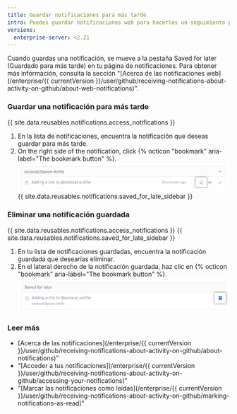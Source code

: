 ```yaml
---
title: Guardar notificaciones para más tarde
intro: Puedes guardar notificaciones web para hacerles un seguimiento posterior.
versions:
  enterprise-server: <2.21
---
```


Cuando guardas una notificación, se mueve a la pestaña Saved for later (Guardado para más tarde) en tu página de notificaciones. Para obtener más información, consulta la sección "[Acerca de las notificaciones web](/enterprise/{{ currentVersion }}/user/github/receiving-notifications-about-activity-on-github/about-web-notifications)".

### Guardar una notificación para más tarde

{{ site.data.reusables.notifications.access_notifications }}
1. En la lista de notificaciones, encuentra la notificación que deseas guardar para más tarde.
1. On the right side of the notification, click
{% octicon "bookmark" aria-label="The bookmark button" %}.
![Botón para guardar una notificación](/assets/images/help/notifications/save_notification.png)
{{ site.data.reusables.notifications.saved_for_late_sidebar }}

### Eliminar una notificación guardada

{{ site.data.reusables.notifications.access_notifications }}
{{ site.data.reusables.notifications.saved_for_late_sidebar }}
1. En tu lista de notificaciones guardadas, encuentra la notificación guardada que desearías eliminar.
1. En el lateral derecho de la notificación guardada, haz clic en {% octicon "bookmark" aria-label="The bookmark button" %}. ![Botón para eliminar una notificación guardada](/assets/images/help/notifications/remove-saved-notification.png)

### Leer más

- [Acerca de las notificaciones](/enterprise/{{ currentVersion }}/user/github/receiving-notifications-about-activity-on-github/about-notifications)"
- "[Acceder a tus notificaciones](/enterprise/{{ currentVersion }}/user/github/receiving-notifications-about-activity-on-github/accessing-your-notifications)"
- "[Marcar las notificaciones como leídas](/enterprise/{{ currentVersion }}/user/github/receiving-notifications-about-activity-on-github/marking-notifications-as-read)"
